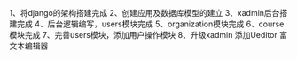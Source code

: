 1、将django的架构搭建完成
2、创建应用及数据库模型的建立
3、xadmin后台搭建完成
4、后台逻辑编写，users模块完成
5、organization模块完成
6、course模块完成
7、完善users模块，添加用户操作模块
8、升级xadmin 添加Ueditor 富文本编辑器
